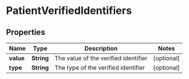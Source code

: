 

# PatientVerifiedIdentifiers


## Properties

| Name | Type | Description | Notes |
|------------ | ------------- | ------------- | -------------|
|**value** | **String** | The value of the verified identifier |  [optional] |
|**type** | **String** | The type of the verified identifier |  [optional] |




